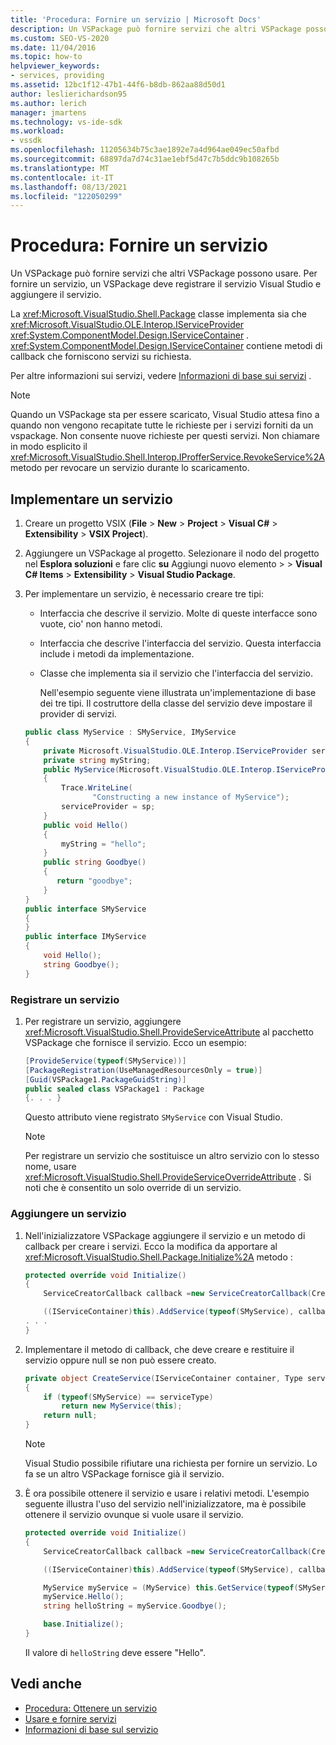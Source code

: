 ```yaml
---
title: 'Procedura: Fornire un servizio | Microsoft Docs'
description: Un VSPackage può fornire servizi che altri VSPackage possono usare. Informazioni su come un vspackage registra un servizio con Visual Studio e aggiunge il servizio.
ms.custom: SEO-VS-2020
ms.date: 11/04/2016
ms.topic: how-to
helpviewer_keywords:
- services, providing
ms.assetid: 12bc1f12-47b1-44f6-b8db-862aa88d50d1
author: leslierichardson95
ms.author: lerich
manager: jmartens
ms.technology: vs-ide-sdk
ms.workload:
- vssdk
ms.openlocfilehash: 11205634b75c3ae1892e7a4d964ae049ec50afbd
ms.sourcegitcommit: 68897da7d74c31ae1ebf5d47c7b5ddc9b108265b
ms.translationtype: MT
ms.contentlocale: it-IT
ms.lasthandoff: 08/13/2021
ms.locfileid: "122050299"
---
```

# <a name="how-to-provide-a-service"></a>Procedura: Fornire un servizio
Un VSPackage può fornire servizi che altri VSPackage possono usare. Per fornire un servizio, un VSPackage deve registrare il servizio Visual Studio e aggiungere il servizio.

 La <xref:Microsoft.VisualStudio.Shell.Package> classe implementa sia che <xref:Microsoft.VisualStudio.OLE.Interop.IServiceProvider> <xref:System.ComponentModel.Design.IServiceContainer> . <xref:System.ComponentModel.Design.IServiceContainer> contiene metodi di callback che forniscono servizi su richiesta.

 Per altre informazioni sui servizi, vedere [Informazioni di base sui servizi](../extensibility/internals/service-essentials.md) .

> [!NOTE]
> Quando un VSPackage sta per essere scaricato, Visual Studio attesa fino a quando non vengono recapitate tutte le richieste per i servizi forniti da un vspackage. Non consente nuove richieste per questi servizi. Non chiamare in modo esplicito il <xref:Microsoft.VisualStudio.Shell.Interop.IProfferService.RevokeService%2A> metodo per revocare un servizio durante lo scaricamento.

## <a name="implement-a-service"></a>Implementare un servizio

1. Creare un progetto VSIX (**File**  >  **New**  >  **Project**  >  **Visual C#**  >  **Extensibility**  >  **VSIX Project**).

2. Aggiungere un VSPackage al progetto. Selezionare il nodo del progetto nel **Esplora soluzioni** e fare clic **su** Aggiungi nuovo elemento  >    >  **Visual C# Items**  >  **Extensibility**  >  **Visual Studio Package**.

3. Per implementare un servizio, è necessario creare tre tipi:

   - Interfaccia che descrive il servizio. Molte di queste interfacce sono vuote, cio' non hanno metodi.

   - Interfaccia che descrive l'interfaccia del servizio. Questa interfaccia include i metodi da implementazione.

   - Classe che implementa sia il servizio che l'interfaccia del servizio.

     Nell'esempio seguente viene illustrata un'implementazione di base dei tre tipi. Il costruttore della classe del servizio deve impostare il provider di servizi.

   ```csharp
   public class MyService : SMyService, IMyService
   {
       private Microsoft.VisualStudio.OLE.Interop.IServiceProvider serviceProvider;
       private string myString;
       public MyService(Microsoft.VisualStudio.OLE.Interop.IServiceProvider sp)
       {
           Trace.WriteLine(
                  "Constructing a new instance of MyService");
           serviceProvider = sp;
       }
       public void Hello()
       {
           myString = "hello";
       }
       public string Goodbye()
       {
          return "goodbye";
       }
   }
   public interface SMyService
   {
   }
   public interface IMyService
   {
       void Hello();
       string Goodbye();
   }

   ```

### <a name="register-a-service"></a>Registrare un servizio

1. Per registrare un servizio, aggiungere <xref:Microsoft.VisualStudio.Shell.ProvideServiceAttribute> al pacchetto VSPackage che fornisce il servizio. Ecco un esempio:

    ```csharp
    [ProvideService(typeof(SMyService))]
    [PackageRegistration(UseManagedResourcesOnly = true)]
    [Guid(VSPackage1.PackageGuidString)]
    public sealed class VSPackage1 : Package
    {. . . }
    ```

     Questo attributo viene registrato `SMyService` con Visual Studio.

    > [!NOTE]
    > Per registrare un servizio che sostituisce un altro servizio con lo stesso nome, usare <xref:Microsoft.VisualStudio.Shell.ProvideServiceOverrideAttribute> . Si noti che è consentito un solo override di un servizio.

### <a name="add-a-service"></a>Aggiungere un servizio

1. Nell'inizializzatore VSPackage aggiungere il servizio e un metodo di callback per creare i servizi. Ecco la modifica da apportare al <xref:Microsoft.VisualStudio.Shell.Package.Initialize%2A> metodo :

    ```csharp
    protected override void Initialize()
    {
        ServiceCreatorCallback callback =new ServiceCreatorCallback(CreateService);

        ((IServiceContainer)this).AddService(typeof(SMyService), callback);
    . . .
    }
    ```

2. Implementare il metodo di callback, che deve creare e restituire il servizio oppure null se non può essere creato.

    ```csharp
    private object CreateService(IServiceContainer container, Type serviceType)
    {
        if (typeof(SMyService) == serviceType)
            return new MyService(this);
        return null;
    }
    ```

    > [!NOTE]
    > Visual Studio possibile rifiutare una richiesta per fornire un servizio. Lo fa se un altro VSPackage fornisce già il servizio.

3. È ora possibile ottenere il servizio e usare i relativi metodi. L'esempio seguente illustra l'uso del servizio nell'inizializzatore, ma è possibile ottenere il servizio ovunque si vuole usare il servizio.

    ```csharp
    protected override void Initialize()
    {
        ServiceCreatorCallback callback =new ServiceCreatorCallback(CreateService);

        ((IServiceContainer)this).AddService(typeof(SMyService), callback);

        MyService myService = (MyService) this.GetService(typeof(SMyService));
        myService.Hello();
        string helloString = myService.Goodbye();

        base.Initialize();
    }
    ```

     Il valore di `helloString` deve essere "Hello".

## <a name="see-also"></a>Vedi anche
- [Procedura: Ottenere un servizio](../extensibility/how-to-get-a-service.md)
- [Usare e fornire servizi](../extensibility/using-and-providing-services.md)
- [Informazioni di base sul servizio](../extensibility/internals/service-essentials.md)
